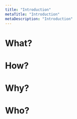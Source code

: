 ```yaml
---
title: "Introduction"
metaTitle: "Introduction"
metaDescription: "Introduction"
---
```


# What?

# How?

# Why?

# Who?
